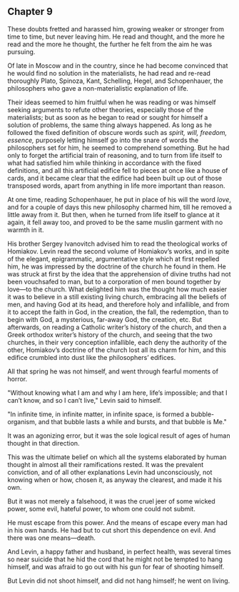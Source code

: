 ## Chapter 9


These doubts fretted and harassed him, growing weaker or stronger from
time to time, but never leaving him. He read and thought, and the more
he read and the more he thought, the further he felt from the aim he was
pursuing.

Of late in Moscow and in the country, since he had become convinced that
he would find no solution in the materialists, he had read and re-read
thoroughly Plato, Spinoza, Kant, Schelling, Hegel, and Schopenhauer, the
philosophers who gave a non-materialistic explanation of life.

Their ideas seemed to him fruitful when he was reading or was himself
seeking arguments to refute other theories, especially those of the
materialists; but as soon as he began to read or sought for himself a
solution of problems, the same thing always happened. As long as he
followed the fixed definition of obscure words such as _spirit, will,
freedom, essence,_ purposely letting himself go into the snare of words
the philosophers set for him, he seemed to comprehend something. But he
had only to forget the artificial train of reasoning, and to turn from
life itself to what had satisfied him while thinking in accordance with
the fixed definitions, and all this artificial edifice fell to pieces at
once like a house of cards, and it became clear that the edifice had
been built up out of those transposed words, apart from anything in life
more important than reason.

At one time, reading Schopenhauer, he put in place of his will the word
_love_, and for a couple of days this new philosophy charmed him, till
he removed a little away from it. But then, when he turned from life
itself to glance at it again, it fell away too, and proved to be the
same muslin garment with no warmth in it.

His brother Sergey Ivanovitch advised him to read the theological works
of Homiakov. Levin read the second volume of Homiakov’s works, and in
spite of the elegant, epigrammatic, argumentative style which at first
repelled him, he was impressed by the doctrine of the church he found in
them. He was struck at first by the idea that the apprehension of divine
truths had not been vouchsafed to man, but to a corporation of men bound
together by love—to the church. What delighted him was the thought how
much easier it was to believe in a still existing living church,
embracing all the beliefs of men, and having God at its head, and
therefore holy and infallible, and from it to accept the faith in God,
in the creation, the fall, the redemption, than to begin with God, a
mysterious, far-away God, the creation, etc. But afterwards, on reading
a Catholic writer’s history of the church, and then a Greek orthodox
writer’s history of the church, and seeing that the two churches, in
their very conception infallible, each deny the authority of the other,
Homiakov’s doctrine of the church lost all its charm for him, and this
edifice crumbled into dust like the philosophers’ edifices.

All that spring he was not himself, and went through fearful moments of
horror.

"Without knowing what I am and why I am here, life’s impossible; and
that I can’t know, and so I can’t live," Levin said to himself.

"In infinite time, in infinite matter, in infinite space, is formed a
bubble-organism, and that bubble lasts a while and bursts, and that
bubble is Me."

It was an agonizing error, but it was the sole logical result of ages of
human thought in that direction.

This was the ultimate belief on which all the systems elaborated by
human thought in almost all their ramifications rested. It was the
prevalent conviction, and of all other explanations Levin had
unconsciously, not knowing when or how, chosen it, as anyway the
clearest, and made it his own.

But it was not merely a falsehood, it was the cruel jeer of some wicked
power, some evil, hateful power, to whom one could not submit.

He must escape from this power. And the means of escape every man had in
his own hands. He had but to cut short this dependence on evil. And
there was one means—death.

And Levin, a happy father and husband, in perfect health, was several
times so near suicide that he hid the cord that he might not be tempted
to hang himself, and was afraid to go out with his gun for fear of
shooting himself.

But Levin did not shoot himself, and did not hang himself; he went on
living.



